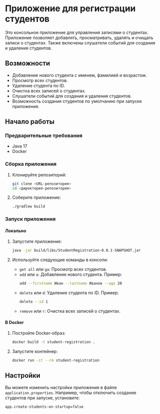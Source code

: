 # Приложение для регистрации студентов

Это консольное приложение для управления записями о студентах. Приложение позволяет добавлять, просматривать, удалять и очищать записи о студентах. Также включены слушатели событий для создания и удаления студентов.

## Возможности

- Добавление нового студента с именем, фамилией и возрастом.
- Просмотр всех студентов.
- Удаление студента по ID.
- Очистка всех записей о студентах.
- Слушатели событий для создания и удаления студентов.
- Возможность создания студентов по умолчанию при запуске приложения.

## Начало работы

### Предварительные требования

- Java 17
- Docker

### Сборка приложения

1. Клонируйте репозиторий:
    ```sh
    git clone <URL-репозитория>
    cd <директория-репозитория>
    ```

2. Соберите приложение:
    ```sh
    ./gradlew build
    ```

### Запуск приложения

#### Локально

1. Запустите приложение:
    ```sh
    java -jar build/libs/StudentRegistration-0.0.1-SNAPSHOT.jar
    ```

2. Используйте следующие команды в консоли:
    - `get all` или `ga`: Просмотр всех студентов.
    - `add` или `a`: Добавление нового студента. Пример:
        ```sh
        add --firstname Иван --lastname Иванов --age 20
        ```
    - `delete` или `d`: Удаление студента по ID. Пример:
        ```sh
        delete --id 1
        ```
    - `remove` или `r`: Очистка всех записей о студентах.

#### В Docker

1. Постройте Docker-образ:
    ```sh
    docker build -t student-registration .
    ```

2. Запустите контейнер:
    ```sh
    docker run -it --rm student-registration
    ```

## Настройки

Вы можете изменить настройки приложения в файле `application.properties`. Например, чтобы отключить создание студентов при запуске, установите:
```properties
app.create-students-on-startup=false

